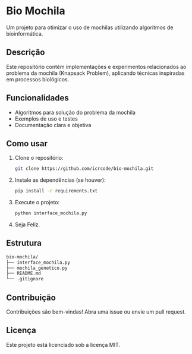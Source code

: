 # Bio Mochila

Um projeto para otimizar o uso de mochilas utilizando algoritmos de bioinformática.

## Descrição

Este repositório contém implementações e experimentos relacionados ao problema da mochila (Knapsack Problem), aplicando técnicas inspiradas em processos biológicos.

## Funcionalidades

- Algoritmos para solução do problema da mochila
- Exemplos de uso e testes
- Documentação clara e objetiva

## Como usar

1. Clone o repositório:

    ```bash
    git clone https://github.com/icrcode/bio-mochila.git
    ```

2. Instale as dependências (se houver):

    ```bash
    pip install -r requirements.txt
    ```

3. Execute o projeto:

    ```bash
    python interface_mochila.py
    ```

4. Seja Feliz.

## Estrutura

```bash
bio-mochila/
├── interface_mochila.py
├── mochila_genetico.py
├── README.md
└── .gitignore
```

## Contribuição

Contribuições são bem-vindas! Abra uma issue ou envie um pull request.

## Licença

Este projeto está licenciado sob a licença MIT.

